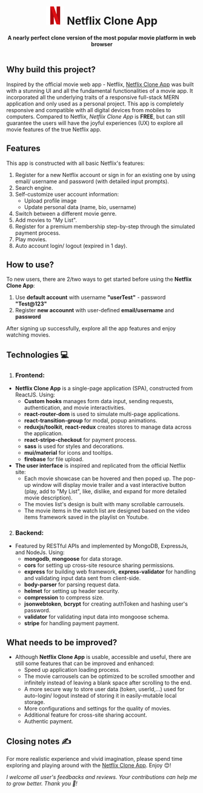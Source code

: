 <div align="center">
  <h1> <img src="https://github.com/JohnnyDiep1021/Netflix-Clone-App/blob/main/Frontend/img/netflix-logo48.png?raw=true" alt="Netflix logo"/> Netflix Clone App</h1>
  <strong>A nearly perfect clone version of the most popular movie platform in web browser</strong><br>
</div>
<br>

## Why build this project?
Inspired by the official movie web app - Netflix, [Netflix Clone App](https://movie-lover-f16b5.web.app/) was built with a stunning UI and all the fundamental functionalities of a movie app. It incorporated all the underlying traits of a responsive full-stack MERN application and only used as a personal project. This app is completely responsive and compatible with all digital devices from mobiles to computers. Compared to Netflix, *Netflix Clone App* is **FREE**, but can still guarantee the users will have the joyful experiences (UX) to explore all movie features of the true Netflix app.

## Features
This app is constructed with all basic Netflix's features:
1. Register for a new Netflix account or sign in for an existing one by using email/ username and password (with detailed input prompts).
2. Search engine.
3. Self-customize user account information:
   + Upload profile image
   + Update personal data (name, bio, username)
4. Switch between a different movie genre.
5. Add movies to "My List".
6. Register for a premium membership step-by-step through the simulated payment process.
7. Play movies.
8. Auto account login/ logout (expired in 1 day).

## How to use?
To new users, there are 2/two ways to get started before using the **Netflix Clone App**:
  1. Use **default account** with username **"userTest"** - password **"Test@123"**
  2. Register **new accounnt** with user-defined **email/username** and **password**

After signing up successfully, explore all the app features and enjoy watching movies.
  
## Technologies :computer:
1) ### Frontend:
- **Netflix Clone App** is a single-page application (SPA), constructed from ReactJS. Using:
  + **Custom hooks** manages form data input, sending requests, authentication, and movie interactivities.
  + **react-router-dom** is used to simulate multi-page applications.
  + **react-transition-group** for modal, popup animations.
  + **reduxjs/toolkit**, **react-redux** creates stores to manage data across the application.
  + **react-stripe-checkout** for payment process.
  + **sass** is used for styles and decorations.
  + **mui/material** for icons and tooltips.
  + **firebase** for file upload.
- **The user interface** is inspired and replicated from the official Netflix site:
  + Each movie showcase can be hovered and then poped up. The pop-up window will display movie trailer and a vast interactive button (play, add to "My List", like, dislike, and expand for more detailed movie description).
  + The movies list's design is built with many scrollable carrousels. 
  + The movie items in the watch list are designed based on the video items framework saved in the playlist on Youtube.

2) ### Backend:
- Featured by RESTful APIs and implemented by MongoDB, ExpressJs, and NodeJs. Using:
  + **mongodb**, **mongoose** for data storage.
  + **cors** for setting up cross-site resource sharing permissions.
  + **express** for building web framework, **express-validator** for handling and validating input data sent from client-side.
  + **body-parser** for parsing request data.
  + **helmet** for setting up header security.
  + **compression** to compress size.
  + **jsonwebtoken**, **bcrypt** for creating authToken and hashing user's password.
  + **validator** for validating input data into mongoose schema.
  + **stripe** for handling payment payment.

## What needs to be improved?
- Although **Netflix Clone App** is usable, accessible and useful, there are still some features that can be improved and enhanced:
  +  Speed up application loading process.
  +  The movie carrousels can be optimized to be scrolled smoother and infinitely instead of leaving a blank space after scrolling to the end.
  +  A more secure way to store user data (token, userId,...) used for auto-login/ logout instead of storing it in easily-mutable local storage.
  +  More configurations and settings for the quality of movies.
  +  Additional feature for cross-site sharing account.
  +  Authentic payment.
## Closing notes :writing_hand:
For more realistic experience and vivid imagination, please spend time exploring and playing around with the [Netflix Clone App](https://movie-lover-f16b5.web.app/). Enjoy :blush:! 

*I welcome all user's feedbacks and reviews. Your contributions can help me to grow better. Thank you :handshake:!*
